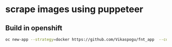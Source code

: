 # scrape images using puppeteer

## Build in openshift

```bash
oc new-app --strategy=docker https://github.com/Vikaspogu/fnt_app  --context-dir='image_scraper' --name=image-scraper
```
